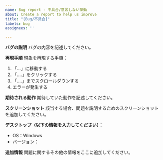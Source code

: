 ```yaml
---
name: Bug report - 不具合/意図しない挙動
about: Create a report to help us improve
title: "[Bug/不具合]"
labels: bug
assignees: ''

---
```


**バグの説明**
バグの内容を記述してください。

**再現手順**
現象を再現する手順：
1. 「...」に移動する
2. 「....」をクリックする
3. 「....」までスクロールダウンする
4. エラーが発生する

**期待される動作**
期待していた動作を記述してください。

**スクリーンショット**
該当する場合、問題を説明するためのスクリーンショットを追加してください。

**デスクトップ（以下の情報を入力してください）：**
 - OS：Windows
 - バージョン：

**追加情報**
問題に関するその他の情報をここに追加してください。

